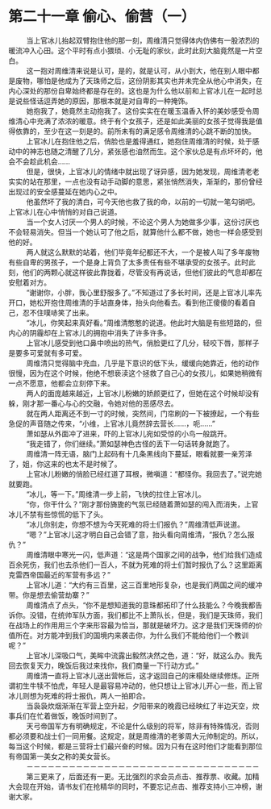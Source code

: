 <h1>第二十一章 偷心、偷营（一）</h1>
<div id="content">&nbsp&nbsp&nbsp&nbsp&nbsp&nbsp&nbsp&nbsp
 当上官冰儿抬起双臂抱住他的那一刻，周维清只觉得体内仿佛有一股浓烈的暖流冲入心田。这个平时有点小猥琐、小无耻的家伙，此时此刻大脑竟然是一片空白。
 <br/>&nbsp&nbsp&nbsp&nbsp&nbsp&nbsp&nbsp&nbsp
 这一抱对周维清来说是认可，是的，就是认可，从小到大，他在别人眼中都是废物，哪怕是他成为了天珠师之后，这份阴影其实也并未完全从他心中消失，在内心深处的那份自卑始终都是存在的。这也是为什么他以前和上官冰儿在一起时总是说些怪话逗弄她的原因，那根本就是对自卑的一种掩饰。
 <br/>&nbsp&nbsp&nbsp&nbsp&nbsp&nbsp&nbsp&nbsp
 她抱我了，她竟然主动抱我了。这份实实在在暖玉温香入怀的美妙感受令周维清心中充满了浓浓的暖意。终于有个女孩子，还是如此美丽的女孩子觉得我是值得依靠的，至少在这一刻是的。前所未有的满足感令周维清的心跳不断的加快。
 <br/>&nbsp&nbsp&nbsp&nbsp&nbsp&nbsp&nbsp&nbsp
 上官冰儿在抱住他之后，俏脸也是羞得通红，她抱住周维清的时候，处于感动中的神志也随之清醒了几分，紧张感也油然而生。这个家伙总是有点坏坏的，他会不会趁此机会……
 <br/>&nbsp&nbsp&nbsp&nbsp&nbsp&nbsp&nbsp&nbsp
 但是，很快，上官冰儿的情绪中就出现了讶异感，因为她发现，周维清老老实实的站在那里，一点也没有动手动脚的意思，紧张悄然消失，渐渐的，那份曾经出现过的安全感蔓延在她内心之中。
 <br/>&nbsp&nbsp&nbsp&nbsp&nbsp&nbsp&nbsp&nbsp
 他虽然坏了我的清白，可今天他也救了我的命，以前的一切就一笔勾销吧。上官冰儿在心中悄悄的对自己说道。
 <br/>&nbsp&nbsp&nbsp&nbsp&nbsp&nbsp&nbsp&nbsp
 当一个女人讨厌一个男人的时候，不论这个男人为她做多少事，这份讨厌也不会轻易消失。但当一个她认可了他之后，就算他什么都不做，她也一样会感受到他的好。
 <br/>&nbsp&nbsp&nbsp&nbsp&nbsp&nbsp&nbsp&nbsp
 两人就这么默默的站着，他们毕竟年纪都还不大，一个是被人叫了多年废物有些自卑的男孩子，一个是身上背负了太多责任有些不堪承受的女孩子。此时此刻，他们的两颗心就这样彼此靠拢着，尽管没有再说话，但他们彼此的气息却都在安慰着对方。
 <br/>&nbsp&nbsp&nbsp&nbsp&nbsp&nbsp&nbsp&nbsp
 “谢谢你，小胖，我心里舒服多了。”不知道过了多长时间，还是上官冰儿率先开口，她松开抱住周维清的手站直身体，抬头向他看去。看到他正傻傻的看着自己，忍不住噗哧笑了出来。
 <br/>&nbsp&nbsp&nbsp&nbsp&nbsp&nbsp&nbsp&nbsp
 “冰儿，你笑起来真好看。”周维清憨憨的说道。他此时大脑是有些短路的，但内心的阴霾却在上官冰儿的拥抱中消失了许多许多。
 <br/>&nbsp&nbsp&nbsp&nbsp&nbsp&nbsp&nbsp&nbsp
 上官冰儿感受到他口鼻中喷出的热气，俏脸更红了几分，轻咬下唇，那样子是要多可爱就有多可爱。
 <br/>&nbsp&nbsp&nbsp&nbsp&nbsp&nbsp&nbsp&nbsp
 周维清只觉得脑中充血，几乎是下意识的低下头，缓缓向她靠近，他的动作很慢，因为在这个时候，他绝不想亵渎这个拯救了自己心的女孩儿，如果她稍微有一点不愿意，他都会立刻停下来。
 <br/>&nbsp&nbsp&nbsp&nbsp&nbsp&nbsp&nbsp&nbsp
 两人的面庞越来越近，上官冰儿粉嫩的娇颜更红了，但她在这个时候却没有躲，刚才那一番心与心的交融，令她对他的恶感尽去。
 <br/>&nbsp&nbsp&nbsp&nbsp&nbsp&nbsp&nbsp&nbsp
 就在两人距离还不到一寸的时候，突然间，门帘刷的一下被撩起，一个有些急促的声音随之传来，“小维，上官冰儿竟然辞去营长……，呃……”
 <br/>&nbsp&nbsp&nbsp&nbsp&nbsp&nbsp&nbsp&nbsp
 萧如瑟从外面冲了进来，吓的上官冰儿宛如受惊的小鸟一般跳开。
 <br/>&nbsp&nbsp&nbsp&nbsp&nbsp&nbsp&nbsp&nbsp
 “我走错了，你们继续。”萧如瑟神色古怪的丢下一句话转身就跑了。
 <br/>&nbsp&nbsp&nbsp&nbsp&nbsp&nbsp&nbsp&nbsp
 周维清一阵无语，脑门上起码有十几条黑线向下蔓延，眼看就要一亲芳泽了，姐，你这来的也太不是时候了。
 <br/>&nbsp&nbsp&nbsp&nbsp&nbsp&nbsp&nbsp&nbsp
 上官冰儿粉嫩的俏脸已经红道了耳根，微嗔道：“都怪你。我回去了。”说完她就要跑。
 <br/>&nbsp&nbsp&nbsp&nbsp&nbsp&nbsp&nbsp&nbsp
 “冰儿，等一下。”周维清一步上前，飞快的拉住上官冰儿。
 <br/>&nbsp&nbsp&nbsp&nbsp&nbsp&nbsp&nbsp&nbsp
 “你，你干什么？”刚才那份旖旎的气氛已经随着萧如瑟的闯入而消失，上官冰儿不禁有些惊慌的低下了头。
 <br/>&nbsp&nbsp&nbsp&nbsp&nbsp&nbsp&nbsp&nbsp
 “冰儿你别走，你想不想为今天死难的将士们报仇？”周维清低声说道。
 <br/>&nbsp&nbsp&nbsp&nbsp&nbsp&nbsp&nbsp&nbsp
 “嗯？”上官冰儿这才明白自己会错了意，抬头看向周维清，“报仇？怎么报仇？”
 <br/>&nbsp&nbsp&nbsp&nbsp&nbsp&nbsp&nbsp&nbsp
 周维清眼中寒光一闪，低声道：“这是两个国家之间的战争，他们给我们造成百余死伤，我们也去杀他们一百人，不就为死难的将士们暂时报仇了么？这里距离克雷西帝国最近的军营有多远？”
 <br/>&nbsp&nbsp&nbsp&nbsp&nbsp&nbsp&nbsp&nbsp
 上官冰儿道：“大约有三百里，这三百里地形复杂，也是我们两国之间的缓冲带。你是想去偷营劫寨？”
 <br/>&nbsp&nbsp&nbsp&nbsp&nbsp&nbsp&nbsp&nbsp
 周维清点了点头，“你不是想知道我的意珠都拓印了什么技能么？今晚我都告诉你。没错，在统帅军队方面，我们都比不上萧队长，但是，我们是天珠师，我们在战场上的作用用三个字来形容最为恰当，那就是破坏力。这才是我们天珠师的价值所在。对方能冲到我们的国境内来袭击你，为什么我们不能给他们一个教训呢？”
 <br/>&nbsp&nbsp&nbsp&nbsp&nbsp&nbsp&nbsp&nbsp
 上官冰儿深吸口气，美眸中流露出毅然决然之色，道：“好，就这么办。我先回去恢复天力，晚饭后我过来找你，我们商量一下行动方式。”
 <br/>&nbsp&nbsp&nbsp&nbsp&nbsp&nbsp&nbsp&nbsp
 周维清一直将上官冰儿送出营帐后，这才返回自己的床榻处继续修炼。正所谓初生牛犊不怕虎，年轻人是最容易冲动的，他只想让上官冰儿开心一些，而上官冰儿则想为死难的将士报仇，两人一拍即合。
 <br/>&nbsp&nbsp&nbsp&nbsp&nbsp&nbsp&nbsp&nbsp
 当袅袅炊烟渐渐在军营上空升起，夕阳带来的晚霞已经映红了半边天空，炊事兵们在忙着做饭，晚饭时间到了。
 <br/>&nbsp&nbsp&nbsp&nbsp&nbsp&nbsp&nbsp&nbsp
 天弓帝国军方有明确规定，不论是什么级别的将军，除非有特殊情况，否则都必须要和战士们一同用餐。这规定，就是周维清的老爹周大元帅制定的。所以，每当这个时候，都是三营将士们最兴奋的时候。因为只有在这时他们才能看到那位有帝国第一美女之称的美女营长。
 <br/>&nbsp&nbsp&nbsp&nbsp&nbsp&nbsp&nbsp&nbsp
 －－－－－－－－－－－－－－－－－－－－－－－－－－－－－－－－－
 <br/>&nbsp&nbsp&nbsp&nbsp&nbsp&nbsp&nbsp&nbsp
 第三更来了，后面还有一更。无比强烈的求会员点击、推荐票、收藏。加精大会现在开始，请书友们在抢精华的同时，不要忘记点击、推荐支持小三冲榜，谢谢大家。
 <br/>&nbsp&nbsp&nbsp&nbsp&nbsp&nbsp&nbsp&nbsp
</div>
